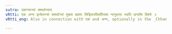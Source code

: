 ```yaml
---
sutra: एकान्याभ्यां समर्थाभ्याम्
vRtti: एक अन्य इत्येताभ्यां समर्थाभ्यां युक्ता प्रथमा तिङ्विभक्तिर्विभाषा नानुदात्ता भवति छन्दसि विषये ॥
vRtti_eng: Also in connection with एक and अन्य, optionally in the _Chhandas_, the first verb retains its accent, when these words have the same meaning ('the one - the other').

---
```

